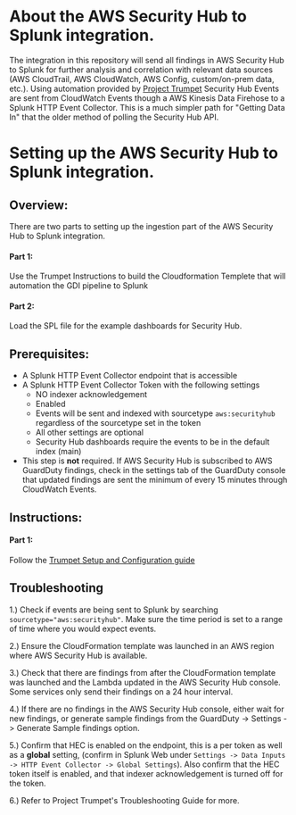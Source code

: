 # About the AWS Security Hub to Splunk integration.
The integration in this repository will send all findings in AWS Security Hub to Splunk for further analysis and correlation with relevant data sources (AWS CloudTrail, AWS CloudWatch, AWS Config, custom/on-prem data, etc.). Using automation provided by [Project Trumpet](https://github.com/splunk/splunk-aws-project-trumpet) Security Hub Events are sent from CloudWatch Events though a AWS Kinesis Data Firehose to a Splunk HTTP Event Collector. This is a much simpler path for "Getting Data In"  that the older method of polling the Security Hub API. 

# Setting up the AWS Security Hub to Splunk integration.

## Overview:
There are two parts to setting up the ingestion part of the AWS Security Hub to Splunk integration.
	
#### Part 1: 
	
Use the Trumpet Instructions to build the Cloudformation Templete that will automation the GDI pipeline to Splunk 

#### Part 2: 
	
Load the SPL file for the example dashboards for Security Hub. 

## Prerequisites:

- A Splunk HTTP Event Collector endpoint that is accessible
- A Splunk HTTP Event Collector Token with the following settings
    - NO indexer acknowledgement
    - Enabled
    - Events will be sent and indexed with sourcetype `aws:securityhub` regardless of the sourcetype set in the token
    - All other settings are optional
    - Security Hub dashboards require the events to be in the default index (main)
- This step is **not** required. If AWS Security Hub is subscribed to AWS GuardDuty findings, check in the settings tab of the GuardDuty console that updated findings are sent the minimum of every 15 minutes through CloudWatch Events.

## Instructions:
#### Part 1:
        
Follow the [Trumpet Setup and Configuration guide](https://github.com/splunk/splunk-aws-project-trumpet)

## Troubleshooting

1.) Check if events are being sent to Splunk by searching `sourcetype="aws:securityhub"`. Make sure the time period is set to a range of time where you would expect events.

2.) Ensure the CloudFormation template was launched in an AWS region where AWS Security Hub is available.

3.) Check that there are findings from after the CloudFormation template was launched and the Lambda updated in the AWS Security Hub console. Some services only send their findings on a 24 hour interval.

4.) If there are no findings in the AWS Security Hub console, either wait for new findings, or generate sample findings from the GuardDuty -> Settings -> Generate Sample findings option.

5.) Confirm that HEC is enabled on the endpoint, this is a per token as well as a **global** setting, (confirm in Splunk Web under `Settings -> Data Inputs -> HTTP Event Collector -> Global Settings`). Also confirm that the HEC token itself is enabled, and that indexer acknowledgement is turned off for the token.

6.) Refer to Project Trumpet's Troubleshooting Guide for more. 